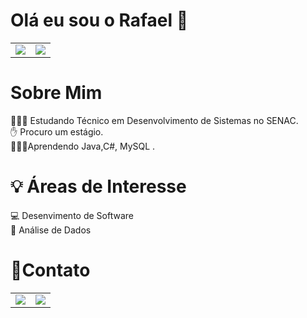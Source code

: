 # Olá eu sou o Rafael 👋
<table>
  <td>
    <img src ="https://github-readme-stats.vercel.app/api?username=Rafael3323&theme=dark&show_icons=true">
   
  </td>
  <td>
    <img src ="https://github-readme-stats.vercel.app/api/top-langs/?username=Rafael3323&layout=donut-vertical&theme=dark">
  </td>
  
 </table>
<div>
  
  # Sobre Mim<br>
  👨🏻‍💻 Estudando Técnico em Desenvolvimento de Sistemas no SENAC.<br>
  ✋ Procuro um estágio.<br>
  🧑🏻‍💻Aprendendo Java,C#, MySQL .<br>
</div>
<div>
  
 # 💡 Áreas de Interesse <br>
  💻 Desenvimento de Software<br>
  🎲 Análise de Dados<br>
  
</div>
<div>
  
 # 📱Contato<br>
  <table>
    <td>
      <a href ="https://www.linkedin.com/in/rafael-santos-757773345/" ><img src ="https://img.shields.io/badge/LinkedIn-0077B5?style=for-the-badge&logo=linkedin&logoColor=white"></a>
    </td>
    <td>
       <a href ="https://github.com/Rafael3323" ><img src ="https://img.shields.io/badge/GitHub-100000?style=for-the-badge&logo=github&logoColor=white"></a>
    </td>
  </table>
</div>
